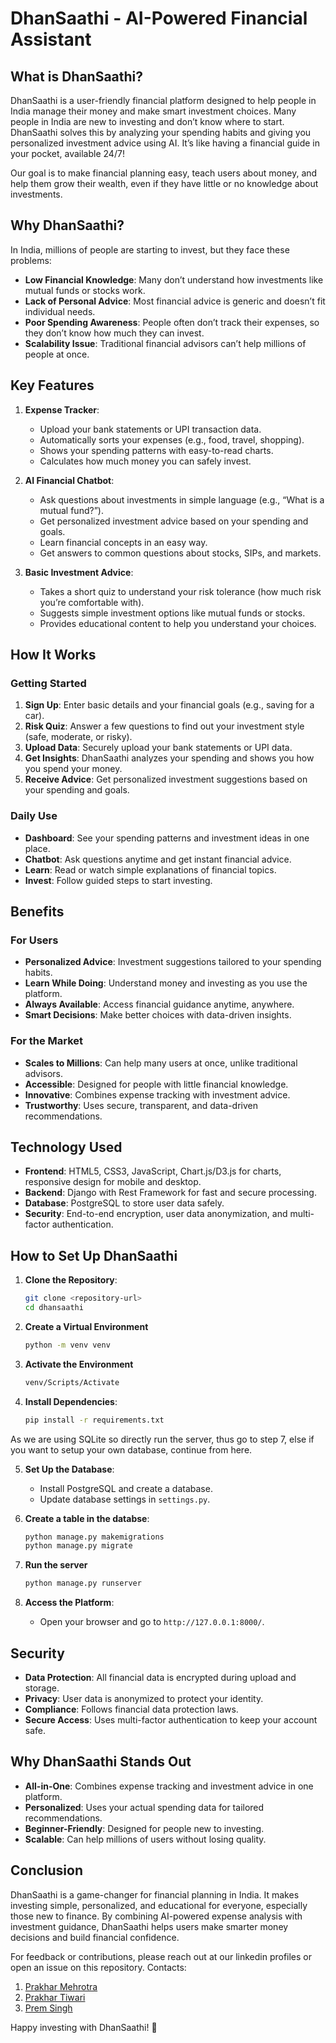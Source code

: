 # DhanSaathi - AI-Powered Financial Assistant

## What is DhanSaathi?

DhanSaathi is a user-friendly financial platform designed to help people in India manage their money and make smart investment choices. Many people in India are new to investing and don’t know where to start. DhanSaathi solves this by analyzing your spending habits and giving you personalized investment advice using AI. It’s like having a financial guide in your pocket, available 24/7!

Our goal is to make financial planning easy, teach users about money, and help them grow their wealth, even if they have little or no knowledge about investments.

## Why DhanSaathi?

In India, millions of people are starting to invest, but they face these problems:
- **Low Financial Knowledge**: Many don’t understand how investments like mutual funds or stocks work.
- **Lack of Personal Advice**: Most financial advice is generic and doesn’t fit individual needs.
- **Poor Spending Awareness**: People often don’t track their expenses, so they don’t know how much they can invest.
- **Scalability Issue**: Traditional financial advisors can’t help millions of people at once.

## Key Features
1. **Expense Tracker**:
   - Upload your bank statements or UPI transaction data.
   - Automatically sorts your expenses (e.g., food, travel, shopping).
   - Shows your spending patterns with easy-to-read charts.
   - Calculates how much money you can safely invest.

2. **AI Financial Chatbot**:
   - Ask questions about investments in simple language (e.g., “What is a mutual fund?”).
   - Get personalized investment advice based on your spending and goals.
   - Learn financial concepts in an easy way.
   - Get answers to common questions about stocks, SIPs, and markets.

3. **Basic Investment Advice**:
   - Takes a short quiz to understand your risk tolerance (how much risk you’re comfortable with).
   - Suggests simple investment options like mutual funds or stocks.
   - Provides educational content to help you understand your choices.

## How It Works

### Getting Started
1. **Sign Up**: Enter basic details and your financial goals (e.g., saving for a car).
2. **Risk Quiz**: Answer a few questions to find out your investment style (safe, moderate, or risky).
3. **Upload Data**: Securely upload your bank statements or UPI data.
4. **Get Insights**: DhanSaathi analyzes your spending and shows you how you spend your money.
5. **Receive Advice**: Get personalized investment suggestions based on your spending and goals.

### Daily Use
- **Dashboard**: See your spending patterns and investment ideas in one place.
- **Chatbot**: Ask questions anytime and get instant financial advice.
- **Learn**: Read or watch simple explanations of financial topics.
- **Invest**: Follow guided steps to start investing.

## Benefits

### For Users
- **Personalized Advice**: Investment suggestions tailored to your spending habits.
- **Learn While Doing**: Understand money and investing as you use the platform.
- **Always Available**: Access financial guidance anytime, anywhere.
- **Smart Decisions**: Make better choices with data-driven insights.

### For the Market
- **Scales to Millions**: Can help many users at once, unlike traditional advisors.
- **Accessible**: Designed for people with little financial knowledge.
- **Innovative**: Combines expense tracking with investment advice.
- **Trustworthy**: Uses secure, transparent, and data-driven recommendations.

## Technology Used

- **Frontend**: HTML5, CSS3, JavaScript, Chart.js/D3.js for charts, responsive design for mobile and desktop.
- **Backend**: Django with Rest Framework for fast and secure processing.
- **Database**: PostgreSQL to store user data safely.
- **Security**: End-to-end encryption, user data anonymization, and multi-factor authentication.

## How to Set Up DhanSaathi

1. **Clone the Repository**:
   ```bash
   git clone <repository-url>
   cd dhansaathi
   ```

2. **Create a Virtual Environment**
   ```bash
   python -m venv venv
   ```

3. **Activate the Environment**
   ```bash
   venv/Scripts/Activate
   ```

4. **Install Dependencies**:
   ```bash
   pip install -r requirements.txt
   ```
As we are using SQLite so directly run the server, thus go to step 7, else if you want to setup your own database, continue from here.

5. **Set Up the Database**:
   - Install PostgreSQL and create a database.
   - Update database settings in `settings.py`.

6. **Create a table in the databse**:
   ```bash
   python manage.py makemigrations
   python manage.py migrate
   ```
7. **Run the server**
   ```bash
   python manage.py runserver
   ```

8. **Access the Platform**:
   - Open your browser and go to `http://127.0.0.1:8000/`.

## Security

- **Data Protection**: All financial data is encrypted during upload and storage.
- **Privacy**: User data is anonymized to protect your identity.
- **Compliance**: Follows financial data protection laws.
- **Secure Access**: Uses multi-factor authentication to keep your account safe.

## Why DhanSaathi Stands Out

- **All-in-One**: Combines expense tracking and investment advice in one platform.
- **Personalized**: Uses your actual spending data for tailored recommendations.
- **Beginner-Friendly**: Designed for people new to investing.
- **Scalable**: Can help millions of users without losing quality.

## Conclusion

DhanSaathi is a game-changer for financial planning in India. It makes investing simple, personalized, and educational for everyone, especially those new to finance. By combining AI-powered expense analysis with investment guidance, DhanSaathi helps users make smarter money decisions and build financial confidence.

For feedback or contributions, please reach out at our linkedin profiles or open an issue on this repository.
Contacts:
1. [Prakhar Mehrotra](https://www.linkedin.com/in/prakhar-mehrotra03/)
2. [Prakhar Tiwari](https://www.linkedin.com/in/prakhar-tiwari-8461942b9/)
3. [Prem Singh](https://www.linkedin.com/in/prem-singh-88662130a/)

Happy investing with DhanSaathi! 🚀
